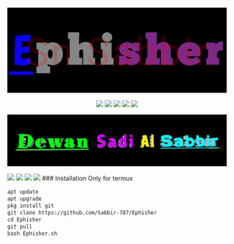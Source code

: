 <!-- Ephisher -->

<p align="center">
  <img src="https://github.com/Sabbir-787/Ephisher/blob/main/ephisher.png">
</p>

<p align="center">
  <img src="https://img.shields.io/badge/Version-1.0.0-green?style=for-the-badge">
  <img src="https://img.shields.io/github/license/Sabbir-787/Ephisher?style=for-the-badge">
  <img src="https://img.shields.io/github/stars/Sabbir-787/Ephisher?style=for-the-badge">
  <img src="https://img.shields.io/github/issues/Sabbir-787/Ephisher?color=red&style=for-the-badge">
  <img src="https://img.shields.io/github/forks/Sabbir-787/Ephisher?color=teal&style=for-the-badge">
</p>

<p align="middle">
  <img src="https://github.com/Sabbir-787/Ephisher/blob/main/author.png">
</p>
  <img src="https://img.shields.io/badge/Open%20Source-Yes-darkgreen?style=flat-square">
  <img src="https://img.shields.io/badge/Maintained%3F-Yes-lightblue?style=flat-square">
  <img src="https://img.shields.io/badge/Written%20In-Bash-darkcyan?style=flat-square">
  <img src="https://hits.seeyoufarm.com/api/count/incr/badge.svg?url=https%3A%2F%2Fgithub.com%2FSabbir-787%2FEphisher&title=Visitors&edge_flat=false"/></a>
### Installation Only for termux

  ```
  apt update
  apt upgrade
  pkg install git
  git clone https://github.com/Sabbir-787/Ephisher
  cd Ephisher
  git pull
  bash Ephisher.sh 
  ```
</p>
